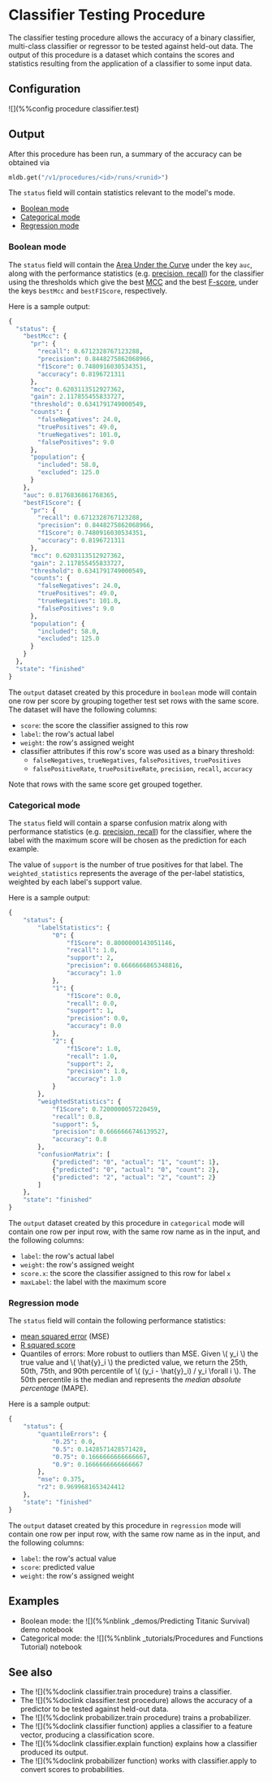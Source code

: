 # Classifier Testing Procedure

The classifier testing procedure allows the accuracy of a binary classifier, multi-class classifier or regressor  to be tested against held-out data. The output of this procedure is a dataset which contains the scores and statistics resulting from the application of a classifier to some input data.

## Configuration

![](%%config procedure classifier.test)

## Output

After this procedure has been run, a summary of the accuracy can be obtained via 

```python
mldb.get("/v1/procedures/<id>/runs/<runid>")
```

The `status` field will contain statistics relevant to the model's mode.

- <a href="#boolean">Boolean mode</a>
- <a href="#categorical">Categorical mode</a>
- <a href="#regression">Regression mode</a>

### <a name="boolean"></a>Boolean mode

The `status` field will contain the [Area
Under the Curve](http://en.wikipedia.org/wiki/Receiver_operating_characteristic#Area_under_the_curve) under the key `auc`, along with the performance statistics (e.g. [precision, recall](http://en.wikipedia.org/wiki/Precision_and_recall)) for the classifier using
the thresholds which give the best [MCC](http://en.wikipedia.org/wiki/Matthews_correlation_coefficient) and the best [F-score](http://en.wikipedia.org/wiki/F1_score), under the keys `bestMcc` and
`bestF1Score`, respectively.

Here is a sample output:

```python
{
  "status": {
    "bestMcc": {
      "pr": {
        "recall": 0.6712328767123288, 
        "precision": 0.8448275862068966, 
        "f1Score": 0.7480916030534351,
        "accuracy": 0.8196721311
      }, 
      "mcc": 0.6203113512927362, 
      "gain": 2.117855455833727, 
      "threshold": 0.6341791749000549, 
      "counts": {
        "falseNegatives": 24.0, 
        "truePositives": 49.0, 
        "trueNegatives": 101.0, 
        "falsePositives": 9.0
      }, 
      "population": {
        "included": 58.0, 
        "excluded": 125.0
      }
    }, 
    "auc": 0.8176836861768365, 
    "bestF1Score": {
      "pr": {
        "recall": 0.6712328767123288, 
        "precision": 0.8448275862068966, 
        "f1Score": 0.7480916030534351,
        "accuracy": 0.8196721311
      }, 
      "mcc": 0.6203113512927362, 
      "gain": 2.117855455833727, 
      "threshold": 0.6341791749000549, 
      "counts": {
        "falseNegatives": 24.0, 
        "truePositives": 49.0, 
        "trueNegatives": 101.0, 
        "falsePositives": 9.0
      }, 
      "population": {
        "included": 58.0, 
        "excluded": 125.0
      }
    }
  }, 
  "state": "finished"
}

```

The `output` dataset created by this procedure in `boolean` mode 
will contain one row per score by grouping together test set rows
with the same score. The dataset will have the following columns:

* `score`: the score the classifier assigned to this row
* `label`: the row's actual label
* `weight`: the row's assigned weight
* classifier attributes if this row's score was used as a binary threshold:
  * `falseNegatives`, `trueNegatives`, `falsePositives`, `truePositives`
  * `falsePositiveRate`, `truePositiveRate`, `precision`, `recall`, `accuracy`

Note that rows with the same score get grouped together.

### <a name="categorical"></a>Categorical mode

The `status` field will contain a sparse confusion matrix along with performance 
statistics (e.g. [precision, recall](http://en.wikipedia.org/wiki/Precision_and_recall)) 
for the classifier, where the label with the maximum score will be chosen as the
prediction for each example. 

The value of `support` is the number of true positives
for that label. The `weighted_statistics` represents the average of the 
per-label statistics, weighted by each label's support value.

Here is a sample output:

```python
{
    "status": {
        "labelStatistics": {
            "0": {
                "f1Score": 0.8000000143051146,
                "recall": 1.0,
                "support": 2,
                "precision": 0.6666666865348816,
                "accuracy": 1.0
            },
            "1": {
                "f1Score": 0.0,
                "recall": 0.0,
                "support": 1,
                "precision": 0.0,
                "accuracy": 0.0
            },
            "2": {
                "f1Score": 1.0,
                "recall": 1.0,
                "support": 2,
                "precision": 1.0,
                "accuracy": 1.0
            }
        },
        "weightedStatistics": {
            "f1Score": 0.7200000057220459,
            "recall": 0.8,
            "support": 5,
            "precision": 0.6666666746139527,
            "accuracy": 0.8
        },
        "confusionMatrix": [
            {"predicted": "0", "actual": "1", "count": 1},
            {"predicted": "0", "actual": "0", "count": 2},
            {"predicted": "2", "actual": "2", "count": 2}
        ]
    },
    "state": "finished"
}
```

The `output` dataset created by this procedure in `categorical` mode 
will contain one row per input row, 
with the same row name as in the input, and the following columns:

* `label`: the row's actual label
* `weight`: the row's assigned weight
* `score.x`: the score the classifier assigned to this row for label `x`
* `maxLabel`: the label with the maximum score


### <a name="regression"></a>Regression mode

The `status` field will contain the following performance statistics:

- [mean squared error](https://en.wikipedia.org/wiki/Mean_squared_error) (MSE)
- [R squared score](https://en.wikipedia.org/wiki/Coefficient_of_determination)
- Quantiles of errors: More robust to outliers than MSE. Given \\( y_i \\) the true 
value and \\( \hat{y}_i \\) the predicted value, we return the 25th, 50th, 75th, and 90th
percentile of \\( (y_i - \hat{y}_i) / y_i \forall i \\). The 50th percentile is
the median and represents the *median absolute percentage* (MAPE).

Here is a sample output:

```python
{
    "status": {
        "quantileErrors": {
            "0.25": 0.0,
            "0.5": 0.1428571428571428,
            "0.75": 0.1666666666666667,
            "0.9": 0.1666666666666667
        },
        "mse": 0.375,
        "r2": 0.9699681653424412
    },
    "state": "finished"
}
```

The `output` dataset created by this procedure in `regression` mode 
will contain one row per input row, 
with the same row name as in the input, and the following columns:

* `label`: the row's actual value
* `score`: predicted value
* `weight`: the row's assigned weight

## Examples

* Boolean mode: the ![](%%nblink _demos/Predicting Titanic Survival) demo notebook
* Categorical mode: the ![](%%nblink _tutorials/Procedures and Functions Tutorial) notebook

## See also

* The ![](%%doclink classifier.train procedure) trains a classifier.
* The ![](%%doclink classifier.test procedure) allows the accuracy of a predictor to be tested against
held-out data.
* The ![](%%doclink probabilizer.train procedure) trains a probabilizer.
* The ![](%%doclink classifier function) applies a classifier to a feature vector, producing a classification score.
* The ![](%%doclink classifier.explain function) explains how a classifier produced its output.
* The ![](%%doclink probabilizer function) works with classifier.apply to convert scores to probabilities.
